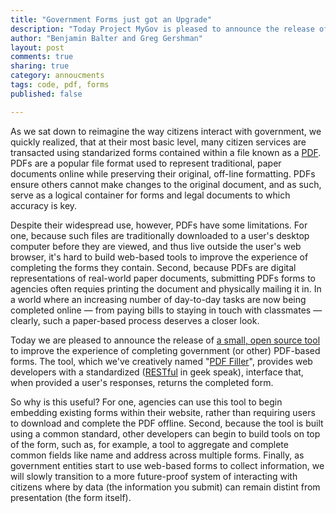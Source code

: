 ```yaml
---
title: "Government Forms just got an Upgrade"
description: "Today Project MyGov is pleased to announce the release of a small, open source tool to improve the experience of completing government (or other) PDF-based forms"
author: "Benjamin Balter and Greg Gershman"
layout: post
comments: true
sharing: true
category: annoucments
tags: code, pdf, forms
published: false

---
```


As we sat down to reimagine the way citizens interact with government, we quickly realized, that at their most basic level, many citizen services are transacted using standarized forms contained within a file known as a  [PDF](http://en.wikipedia.org/wiki/Portable_Document_Format). PDFs are a popular file format used to represent traditional, paper documents online while preserving their original, off-line formatting. PDFs ensure others cannot make changes to the original document, and as such, serve as a logical container for forms and legal documents to which accuracy is key.

Despite their widespread use, however, PDFs have some limitations. For one, because such files are traditionally downloaded to a user's desktop computer before they are viewed, and thus live outside the user's web browser, it's hard to build web-based tools to improve the experience of completing the forms they contain. Second, because PDFs are digital representations of real-world paper documents, submitting PDFs forms to agencies often requies printing the document and physically mailing it in. In a world where an increasing number of day-to-day tasks are now being completed online — from paying bills to staying in touch with classmates — clearly, such a paper-based process deserves a closer look.

Today we are pleased to announce the release of [a small, open source tool](https://github.com/presidential-innovation-fellows/pdf-filler) to improve the experience of completing government (or other) PDF-based forms. The tool, which we've creatively named "[PDF Filler](https://github.com/presidential-innovation-fellows/pdf-filler)", provides web developers with a standardized ([RESTful](http://en.wikipedia.org/wiki/Representational_state_transfer) in geek speak), interface that, when provided a user's responses, returns the completed form.

So why is this useful? For one, agencies can use this tool to begin embedding existing forms within their website, rather than requiring users to download and complete the PDF offline. Second, because the tool is built using a common standard, other developers can begin to build tools on top of the form, such as, for example, a tool to aggregate and complete common fields like name and address across multiple forms. Finally, as government entities start to use web-based forms to collect information, we will slowly transition to a more future-proof system of interacting with citizens where by data (the information you submit) can remain distint from presentation (the form itself).

